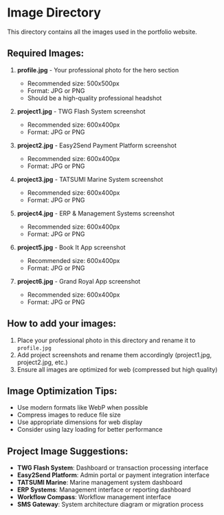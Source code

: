 # Image Directory

This directory contains all the images used in the portfolio website.

## Required Images:

1. **profile.jpg** - Your professional photo for the hero section
   - Recommended size: 500x500px
   - Format: JPG or PNG
   - Should be a high-quality professional headshot

2. **project1.jpg** - TWG Flash System screenshot
   - Recommended size: 600x400px
   - Format: JPG or PNG

3. **project2.jpg** - Easy2Send Payment Platform screenshot
   - Recommended size: 600x400px
   - Format: JPG or PNG

4. **project3.jpg** - TATSUMI Marine System screenshot
   - Recommended size: 600x400px
   - Format: JPG or PNG

5. **project4.jpg** - ERP & Management Systems screenshot
   - Recommended size: 600x400px
   - Format: JPG or PNG

6. **project5.jpg** - Book It App screenshot
   - Recommended size: 600x400px
   - Format: JPG or PNG

7. **project6.jpg** - Grand Royal App screenshot
   - Recommended size: 600x400px
   - Format: JPG or PNG


## How to add your images:

1. Place your professional photo in this directory and rename it to `profile.jpg`
2. Add project screenshots and rename them accordingly (project1.jpg, project2.jpg, etc.)
3. Ensure all images are optimized for web (compressed but high quality)

## Image Optimization Tips:

- Use modern formats like WebP when possible
- Compress images to reduce file size
- Use appropriate dimensions for web display
- Consider using lazy loading for better performance

## Project Image Suggestions:

- **TWG Flash System**: Dashboard or transaction processing interface
- **Easy2Send Platform**: Admin portal or payment integration interface
- **TATSUMI Marine**: Marine management system dashboard
- **ERP Systems**: Management interface or reporting dashboard
- **Workflow Compass**: Workflow management interface
- **SMS Gateway**: System architecture diagram or migration process
